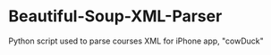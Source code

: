 Beautiful-Soup-XML-Parser
=========================

Python script used to parse courses XML for iPhone app, "cowDuck"
